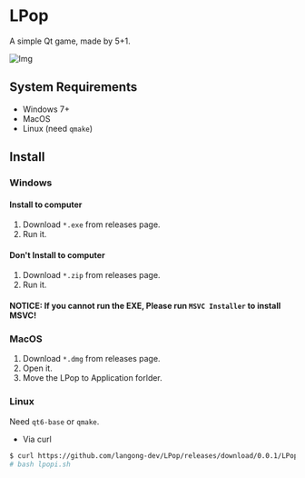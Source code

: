 # LPop

A simple Qt game, made by 5+1.

![Img](https://i.imgur.com/wAmLiDA.png)

## System Requirements

- Windows 7+
- MacOS
- Linux (need `qmake`)

## Install

### Windows

#### Install to computer

1. Download `*.exe` from releases page.
2. Run it.

#### Don't Install to computer

1. Download `*.zip` from releases page.
2. Run it.

#### NOTICE: If you cannot run the EXE, Please run `MSVC Installer` to install MSVC!

### MacOS

1. Download `*.dmg` from releases page.
2. Open it.
3. Move the LPop to Application forlder.

### Linux

Need `qt6-base` or `qmake`.

- Via curl

```bash
$ curl https://github.com/langong-dev/LPop/releases/download/0.0.1/LPop_Linux.sh > lpopi.sh
# bash lpopi.sh
```

